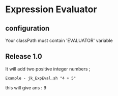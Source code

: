 Expression Evaluator
==========


configuration 
-------------
  Your classPath must contain 'EVALUATOR' variable
  
  

 
   
Release 1.0 
--------------

It will add two positive integer numbers ;

`Example - jk_ExpEval.sh "4 + 5" `

this will give ans : 9
